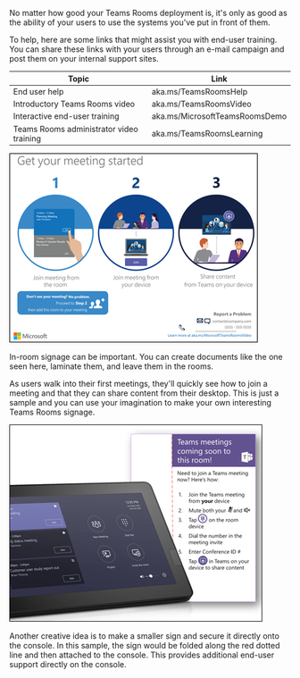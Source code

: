 No matter how good your Teams Rooms deployment is, it's only as good as the ability of your users to use the systems you've put in front of them.

To help, here are some links that might assist you with end-user training. You can share these links with your users through an e-mail campaign and post them on your internal support sites.

| Topic  |  Link |
|---|---|
| End user help  |  aka.ms/TeamsRoomsHelp |
|  Introductory Teams Rooms video |  aka.ms/TeamsRoomsVideo |
| Interactive end-user training  | aka.ms/MicrosoftTeamsRoomsDemo |
Teams Rooms administrator video training | aka.ms/TeamsRoomsLearning |

![Get your meeting started](../media/get-your-meeting-started.png)

In-room signage can be important. You can create documents like the one seen here, laminate them, and leave them in the rooms. 

As users walk into their first meetings, they'll quickly see how to join a meeting and that they can share content from their desktop. This is just a sample and you can use your imagination to make your own interesting Teams Rooms signage.

![Here's how to join a Teams meeting](../media/teams-meetings-coming-soon.png)

Another creative idea is to make a smaller sign and secure it directly onto the console. In this sample, the sign would be folded along the red dotted line and then attached to the console. This provides additional end-user support directly on the console.
